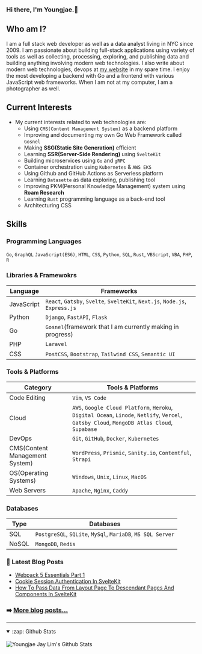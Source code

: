 ### Hi there, I'm Youngjae.👋

## Who am I?

I am a full stack web developer as well as a data analyst living in NYC since 2009. I am passionate about building full-stack applications using variety of tools as well as collecting, processing, exploring, and publishing data and building anything involving modern web technologies. I also write about modern web technologies, devops at [my website](https://youngjae-lim.github.io) in my spare time. I enjoy the most developing a backend with Go and a frontend with various JavaScript web frameworks. When I am not at my computer, I am a photographer as well.

## Current Interests

- My current interests related to web technologies are:
  - Using `CMS(Content Management System)` as a backend platform
  - Improving and documenting my own Go Web Framework called `Gosnel`
  - Making **SSG(Static Site Generation)** efficient
  - Learning **SSR(Server-Side Rendering)** using `SvelteKit`
  - Building microservices using `Go` and `gRPC`
  - Container orchestration using `Kubernetes` & `AWS EKS`
  - Using Github and GitHub Actions as Serverless platform
  - Learning `Datasette` as data exploring, publishing tool
  - Improving PKM(Personal Knowledge Management) system using **Roam Research**
  - Learning `Rust` programming language as a back-end tool
  - Architecturing CSS

## Skills

### Programming Languages

`Go`, `GraphQL` `JavaScript(ES6)`, `HTML`, `CSS`, `Python`, `SQL`, `Rust`, `VBScript`, `VBA`, `PHP`, `R`

### Libraries & Framewokrs

| Language   | Frameworks                                                                   |
| ---------- | ---------------------------------------------------------------------------- |
| JavaScript | `React`, `Gatsby`, `Svelte`, `SvelteKit`, `Next.js`, `Node.js`, `Express.js` |
| Python     | `Django`, `FastAPI`, `Flask`                                                 |
| Go         | `Gosnel`(framework that I am currently making in progress)                   |
| PHP        | `Laravel`                                                                    |
| CSS        | `PostCSS`, `Bootstrap`, `Tailwind CSS`, `Semantic UI`                        |

### Tools & Platforms

| Category                       | Tools & Platforms                                                                                                                           |
| ------------------------------ | ------------------------------------------------------------------------------------------------------------------------------------------- |
| Code Editing                   | `Vim`, `VS Code`                                                                                                                            |
| Cloud                          | `AWS`, `Google Cloud Platform`, `Heroku`, `Digital Ocean`, `Linode`, `Netlify`, `Vercel`, `Gatsby Cloud`, `MongoDB Atlas Cloud`, `Supabase` |
| DevOps                         | `Git`, `GitHub`, `Docker`, `Kubernetes`                                                                                                     |
| CMS(Content Management System) | `WordPress`, `Prismic`, `Sanity.io`, `Contentful`, `Strapi`                                                                                 |
| OS(Operating Systems)          | `Windows`, `Unix`, `Linux`, `MacOS`                                                                                                         |
| Web Servers                    | `Apache`, `Nginx`, `Caddy`                                                                                                                  |

### Databases

| Type  | Databases                                                   |
| ----- | ----------------------------------------------------------- |
| SQL   | `PostgreSQL`, `SQLite`, `MySql`, `MariaDB`, `MS SQL Server` |
| NoSQL | `MongoDB`, `Redis`                                          |

### 📕 Latest Blog Posts

<!-- BLOG-POST-LIST:START -->
- [Webpack 5 Essentials Part 1](https://youngjae-lim.github.io/posts/webpack-essentials-part-1)
- [Cookie Session Authentication In SvelteKit](https://youngjae-lim.github.io/posts/cookie-session-auth-in-sveltekit)
- [How To Pass Data From Layout Page To Descendant Pages And Components In SvelteKit](https://youngjae-lim.github.io/posts/how-to-pass-data-from-pages-to-descendant-pages-in-sveltekit)
<!-- BLOG-POST-LIST:END -->

### ➡️ [More blog posts...](https://youngjae-lim.github.io/posts/)

---

<details open>
  <summary>:zap: Github Stats</summary>
  <br />
  <img align="left" alt="Youngjae Jay Lim's Github Stats" src="https://github-readme-stats.vercel.app/api?username=youngjae-lim&show_icons=true&hide_border=true" />
</details>
